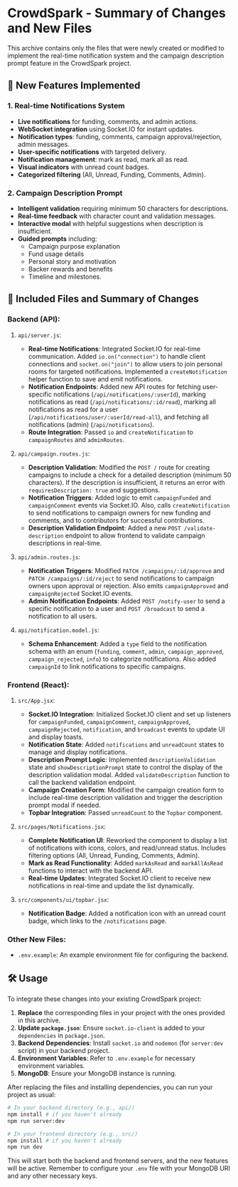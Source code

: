 # CrowdSpark - Summary of Changes and New Files

This archive contains only the files that were newly created or modified to implement the real-time notification system and the campaign description prompt feature in the CrowdSpark project.

## 🚀 New Features Implemented

### 1. Real-time Notifications System
- **Live notifications** for funding, comments, and admin actions.
- **WebSocket integration** using Socket.IO for instant updates.
- **Notification types**: funding, comments, campaign approval/rejection, admin messages.
- **User-specific notifications** with targeted delivery.
- **Notification management**: mark as read, mark all as read.
- **Visual indicators** with unread count badges.
- **Categorized filtering** (All, Unread, Funding, Comments, Admin).

### 2. Campaign Description Prompt
- **Intelligent validation** requiring minimum 50 characters for descriptions.
- **Real-time feedback** with character count and validation messages.
- **Interactive modal** with helpful suggestions when description is insufficient.
- **Guided prompts** including:
  - Campaign purpose explanation
  - Fund usage details
  - Personal story and motivation
  - Backer rewards and benefits
  - Timeline and milestones.

## 📁 Included Files and Summary of Changes

### Backend (API):

1.  `api/server.js`:
    *   **Real-time Notifications**: Integrated Socket.IO for real-time communication. Added `io.on("connection")` to handle client connections and `socket.on("join")` to allow users to join personal rooms for targeted notifications. Implemented a `createNotification` helper function to save and emit notifications.
    *   **Notification Endpoints**: Added new API routes for fetching user-specific notifications (`/api/notifications/:userId`), marking notifications as read (`/api/notifications/:id/read`), marking all notifications as read for a user (`/api/notifications/user/:userId/read-all`), and fetching all notifications (admin) (`/api/notifications`).
    *   **Route Integration**: Passed `io` and `createNotification` to `campaignRoutes` and `adminRoutes`.

2.  `api/campaign.routes.js`:
    *   **Description Validation**: Modified the `POST /` route for creating campaigns to include a check for a detailed description (minimum 50 characters). If the description is insufficient, it returns an error with `requiresDescription: true` and suggestions.
    *   **Notification Triggers**: Added logic to emit `campaignFunded` and `campaignComment` events via Socket.IO. Also, calls `createNotification` to send notifications to campaign owners for new funding and comments, and to contributors for successful contributions.
    *   **Description Validation Endpoint**: Added a new `POST /validate-description` endpoint to allow frontend to validate campaign descriptions in real-time.

3.  `api/admin.routes.js`:
    *   **Notification Triggers**: Modified `PATCH /campaigns/:id/approve` and `PATCH /campaigns/:id/reject` to send notifications to campaign owners upon approval or rejection. Also emits `campaignApproved` and `campaignRejected` Socket.IO events.
    *   **Admin Notification Endpoints**: Added `POST /notify-user` to send a specific notification to a user and `POST /broadcast` to send a notification to all users.

4.  `api/notification.model.js`:
    *   **Schema Enhancement**: Added a `type` field to the notification schema with an enum (`funding`, `comment`, `admin`, `campaign_approved`, `campaign_rejected`, `info`) to categorize notifications. Also added `campaignId` to link notifications to specific campaigns.

### Frontend (React):

1.  `src/App.jsx`:
    *   **Socket.IO Integration**: Initialized Socket.IO client and set up listeners for `campaignFunded`, `campaignComment`, `campaignApproved`, `campaignRejected`, `notification`, and `broadcast` events to update UI and display toasts.
    *   **Notification State**: Added `notifications` and `unreadCount` states to manage and display notifications.
    *   **Description Prompt Logic**: Implemented `descriptionValidation` state and `showDescriptionPrompt` state to control the display of the description validation modal. Added `validateDescription` function to call the backend validation endpoint.
    *   **Campaign Creation Form**: Modified the campaign creation form to include real-time description validation and trigger the description prompt modal if needed.
    *   **Topbar Integration**: Passed `unreadCount` to the `Topbar` component.

2.  `src/pages/Notifications.jsx`:
    *   **Complete Notification UI**: Reworked the component to display a list of notifications with icons, colors, and read/unread status. Includes filtering options (All, Unread, Funding, Comments, Admin).
    *   **Mark as Read Functionality**: Added `markAsRead` and `markAllAsRead` functions to interact with the backend API.
    *   **Real-time Updates**: Integrated Socket.IO client to receive new notifications in real-time and update the list dynamically.

3.  `src/components/ui/topbar.jsx`:
    *   **Notification Badge**: Added a notification icon with an unread count badge, which links to the `/notifications` page.

### Other New Files:

-   `.env.example`: An example environment file for configuring the backend.

## 🛠 Usage

To integrate these changes into your existing CrowdSpark project:

1.  **Replace** the corresponding files in your project with the ones provided in this archive.
2.  **Update `package.json`**: Ensure `socket.io-client` is added to your `dependencies` in `package.json`.
3.  **Backend Dependencies**: Install `socket.io` and `nodemon` (for `server:dev` script) in your backend project.
4.  **Environment Variables**: Refer to `.env.example` for necessary environment variables.
5.  **MongoDB**: Ensure your MongoDB instance is running.

After replacing the files and installing dependencies, you can run your project as usual:

```bash
# In your backend directory (e.g., api/)
npm install # if you haven't already
npm run server:dev

# In your frontend directory (e.g., src/)
npm install # if you haven't already
npm run dev
```

This will start both the backend and frontend servers, and the new features will be active. Remember to configure your `.env` file with your MongoDB URI and any other necessary keys.

